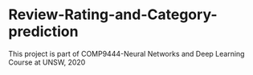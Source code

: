 # Review-Rating-and-Category-prediction
This project is part of COMP9444-Neural Networks and Deep Learning Course at UNSW, 2020
